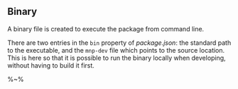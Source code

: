 ## Binary

A binary file is created to execute the package from command line.

There are two entries in the `bin` property of _package.json_: the standard path to the executable, and the `mnp-dev` file which points to the source location. This is here so that it is possible to run the binary locally when developing, without having to build it first.

%~%